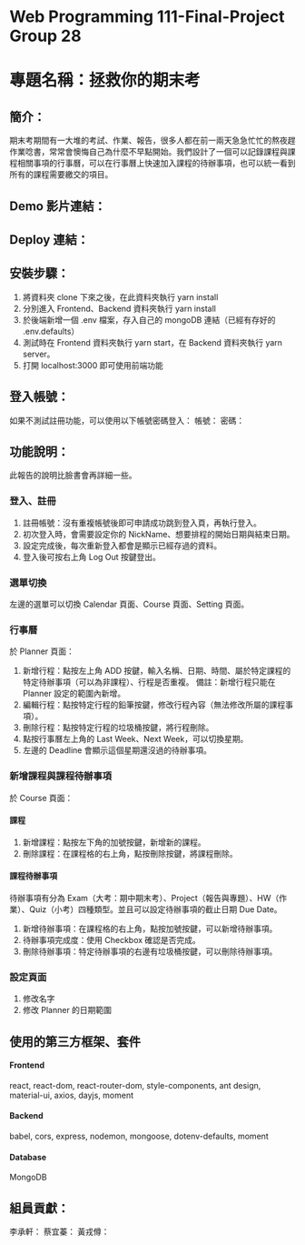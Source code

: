# Web Programming 111-Final-Project Group 28
# 專題名稱：拯救你的期末考
## 簡介：
期末考期間有一大堆的考試、作業、報告，很多人都在前一兩天急急忙忙的熬夜趕作業唸書，常常會懊悔自己為什麼不早點開始。我們設計了一個可以記錄課程與課程相關事項的行事曆，可以在行事曆上快速加入課程的待辦事項，也可以統一看到所有的課程需要繳交的項目。

## Demo 影片連結：

## Deploy 連結：

## 安裝步驟：
1. 將資料夾 clone 下來之後，在此資料夾執行 yarn install
2. 分別進入 Frontend、Backend 資料夾執行 yarn install
3. 於後端新增一個 .env 檔案，存入自己的 mongoDB 連結（已經有存好的 .env.defaults）
3. 測試時在 Frontend 資料夾執行 yarn start，在 Backend 資料夾執行 yarn server。
4. 打開 localhost:3000 即可使用前端功能

## 登入帳號：
如果不測試註冊功能，可以使用以下帳號密碼登入：
帳號：
密碼：

## 功能說明：
此報告的說明比臉書會再詳細一些。
### 登入、註冊
1. 註冊帳號：沒有重複帳號後即可申請成功跳到登入頁，再執行登入。
2. 初次登入時，會需要設定你的 NickName、想要排程的開始日期與結束日期。
3. 設定完成後，每次重新登入都會是顯示已經存過的資料。
4. 登入後可按右上角 Log Out 按鍵登出。
### 選單切換
左邊的選單可以切換 Calendar 頁面、Course 頁面、Setting 頁面。
### 行事曆
於 Planner 頁面：
1. 新增行程：點按左上角 ADD 按鍵，輸入名稱、日期、時間、屬於特定課程的特定待辦事項（可以為非課程）、行程是否重複。
    備註：新增行程只能在 Planner 設定的範圍內新增。
2. 編輯行程：點按特定行程的鉛筆按鍵，修改行程內容（無法修改所屬的課程事項）。
3. 刪除行程：點按特定行程的垃圾桶按鍵，將行程刪除。
4. 點按行事曆左上角的 Last Week、Next Week，可以切換星期。
6. 左邊的 Deadline 會顯示這個星期還沒過的待辦事項。
### 新增課程與課程待辦事項
於 Course 頁面：
#### 課程
1. 新增課程：點按左下角的加號按鍵，新增新的課程。
2. 刪除課程：在課程格的右上角，點按刪除按鍵，將課程刪除。
#### 課程待辦事項
待辦事項有分為 Exam（大考：期中期末考）、Project（報告與專題）、HW（作業）、Quiz（小考）四種類型。並且可以設定待辦事項的截止日期 Due Date。
1. 新增待辦事項：在課程格的右上角，點按加號按鍵，可以新增待辦事項。
2. 待辦事項完成度：使用 Checkbox 確認是否完成。
3. 刪除待辦事項：特定待辦事項的右邊有垃圾桶按鍵，可以刪除待辦事項。
### 設定頁面
1. 修改名字
2. 修改 Planner 的日期範圍

## 使用的第三方框架、套件
#### Frontend
react, react-dom, react-router-dom, style-components, ant design, material-ui, axios, dayjs, moment
#### Backend
babel, cors, express, nodemon, mongoose, dotenv-defaults, moment 
#### Database
MongoDB

## 組員貢獻：
李承軒：
蔡宜蓁：
黃戎僔：
